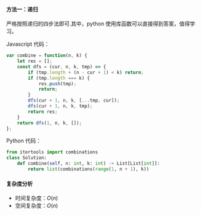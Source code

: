 #### 方法一：递归

严格按照递归的四步法即可.其中，python 使用库函数可以直接得到答案，值得学习。

Javascript 代码：

```javascript
var combine = function(n, k) {
    let res = [];
    const dfs = (cur, n, k, tmp) => {
        if (tmp.length + (n - cur + 1) < k) return;
        if (tmp.length === k) {
            res.push(tmp);
            return;
        }
        dfs(cur + 1, n, k, [...tmp, cur]);
        dfs(cur + 1, n, k, tmp);
        return res;
    }
    return dfs(1, n, k, []);
};
```

Python 代码：

```python
from itertools import combinations
class Solution:
    def combine(self, n: int, k: int) -> List[List[int]]:
        return list(combinations(range(1, n + 1), k))
```

#### 复杂度分析

- 时间复杂度：$O(n)$
- 空间复杂度：$O(n)$